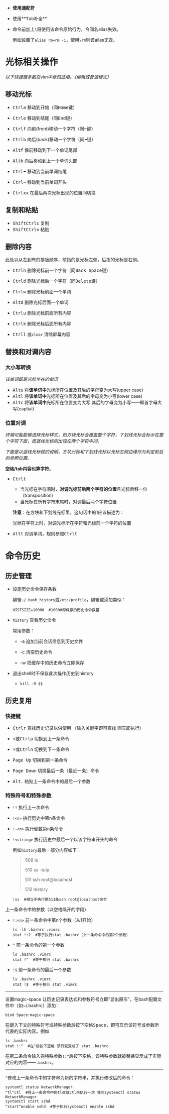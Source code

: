 - **使用通配符**

- 使用**<kbd>Tab</kbd>补全**

- 命令前加上`\`将使用该命令原始行为，令同名alias失效。

  例如设置了`alias rm=rm -i`，使用`\rm`则该alias无效。

# 光标相关操作

*以下快捷键多数在vim中依然适用。（编辑或普通模式）* 

## 移动光标

- <kbd>Ctrl</kbd><kbd>a</kbd>  移动到开始（同<kbd>Home</kbd>键）
- <kbd>Ctrl</kbd><kbd>e</kbd>  移动到结尾（同<kbd>End</kbd>键）



- <kbd>Ctrl</kbd><kbd>f</kbd>  向前(front)移动一个字符（同<kbd>➡</kbd>键）
- <kbd>Ctrl</kbd><kbd>b</kbd>  向后(back)移动一个字符（同<kbd>⬅</kbd>键）



- <kbd>Alt</kbd><kbd>f</kbd>  像前移动到下一个单词尾部
- <kbd>Alt</kbd><kbd>b</kbd>  向后移动到上一个单词头部



- <kbd>Ctrl</kbd><kbd>⬅</kbd>  移动到当前单词结尾
- <kbd>Ctrl</kbd><kbd>➡</kbd>  移动到当前单词开头



- <kbd>Ctrl</kbd><kbd>xx</kbd>  在最后两次光标出现的位置间切换

## 复制和粘贴

- <kbd>Shift</kbd><kbd>Ctrl</kbd><kbd>c</kbd>  复制
- <kbd>Shift</kbd><kbd>Ctrl</kbd><kbd>v</kbd>  粘贴

## 删除内容

此处以从左到有的排版顺序，前指的是光标左侧，后指的光标是右侧。

- <kbd>Ctrl</kbd><kbd>h</kbd>  删除光标前一个字符（同<kbd>Back Space</kbd>键）
- <kbd>Ctrl</kbd><kbd>d</kbd>  删除光标后一个字符（同<kbd>Delete</kbd>键）



- <kbd>Ctrl</kbd><kbd>w</kbd>  删除光标前面一个单词
- <kbd>Alt</kbd><kbd>d</kbd>  删除光标后面一个单词



- <kbd>Ctrl</kbd><kbd>u</kbd> 删除光标前面所有内容
- <kbd>Ctrl</kbd><kbd>k</kbd> 删除光标后面所有内容



- <kbd>Ctrl</kbd><kbd>l</kbd> 或`clear`  清除屏幕内容

## 替换和对调内容

### 大小写转换

*该单词即是光标坐在的单词*

- <kbd>Alt</kbd><kbd>u</kbd>  将**该单词中**光标所在位置及其后的字母变为大写(upper case)
- <kbd>Alt</kbd><kbd>l</kbd>  将**该单词中**光标所在位置及其后的字母变为小写(lower case)
- <kbd>Alt</kbd><kbd>c</kbd>  将**该单词中**光标所在位置变为大写 其后的字母变为小写——即首字母大写(captial)

### 位置对调

*终端可能能够选择光标样式，如方块光标会覆盖整个字符，下划线光标会标示在整个字符下面，而竖线光标则出现在两个字符中间。*

*下面是以竖线光标做的说明，方块光标和下划线光标以光标左侧边缘作为判定前后的参照位置。*

**空格/tab内容也算字符**。

- <kbd>Ctrl</kbd><kbd>t</kbd>

  - 当光标在字符间时，**对调光标前后两个字符的位置**且光标后移一位（transposition)
  - 当光标在所有字符末尾时，对调最后两个字符位置

  **注意**：在方块和下划线光标里，这句话中的1应该描述为：

  光标在字符上时，对调光标所在字符和光标前一个字符的位置

- <kbd>Alt</kbd><kbd>t</kbd>  对调单词，规则参照<kbd>Ctrl</kbd><kbd>t</kbd>

# 命令历史

## 历史管理

- 设定历史命令保存条数

  编辑`~/.bash_history`或`/etc/profile`，编辑或添加类似：

  ```shell
  HISTSIZE=10000  #10000即保存的历史命令数量
  ```

- `history`  查看历史命令

  常用参数：
  - -a  追加当前会话信息到历史文件

  - -c  清空历史命令

  - -w  把缓存中的历史命令立即保存

- 退出shell时不保存此次操作历史到history

  - `kill -9 $$`


## 历史复用

### 快捷键

- <kbd>Ctrl</kbd><kbd>r</kbd>  查找历史记录以供使用 （输入关键字即可查找 回车即执行）



- <kbd>⬆</kbd>或<kbd>Ctrl</kbd><kbd>p</kbd>  切换到上一条命令
- <kbd>⬇</kbd>或<kbd>Ctrl</kbd><kbd>n</kbd>  切换到下一条命令



- <kbd>Page Up</kbd>  切换到第一条命令
- <kbd>Page Down</kbd>  切换最后一条（最近一条）命令



- <kbd>Alt</kbd><kbd>.</kbd>  粘贴上一条命令中的最后一个参数

### 特殊符号和特殊参数

- `!!`  执行上一次命令

- `!<n>`  执行历史中第n条命令

- `!-<n>`  执行倒数第n条命令

- `!<string>`  执行历史中最后一个以该字符串开头的命令

  例如`history`最后一部分内容如下：

  > 509  ls
  >
  > 510  ss -tulp
  >
  > 511  ssh root@localhost
  >
  > 512  history 

  ```shell
  !ss  #相当于执行第511条ssh root@localhost命令
  ```



上一条命令中的参数（以空格隔开的字段）

- `!:<n>`  前一条命令中第n个参数（从1开始）

  ```shell
  ls -lh .bashrc .vimrc
  stat !:2  #等于执行stat .bashrc（上一条命令中的第2个参数）
  ```

- `^`  前一条命令的第一个参数

  ```shell
  ls .bashrc .vimrc
  stat !^  #等于执行 stat .bashrc
  ```

- `!$`  前一条命令的最后一个参数

  ```shell
  ls .bashrc .vimrc
  stat !$  #等于执行 stat .vimrc
  ```

---

设置magic-space 让历史记录表达式和参数符号立即“显出原形”，在bash配置文件中（如~/.bashrc）添加：

```shell
bind Space:magic-space
```

在键入下文的特殊符号或特殊参数后按下空格<kbd>Space</kbd>，即可显示该符号或参数所代表的实际内容。例如

```shell
ls .bashrc
stat !:^  #在^后按下空格 该行就变成了 stat .bashrc
```

在第二条命令输入完特殊参数`!:^`后按下空格，该特殊参数就被替换显示成了实际对应的内容——`.bashrc`。

---

`^`修改上一条命令中的字符串为新的字符串，并执行修改后的命令：

```shell
systemtl status NetworkManager
^tl^ctl  #将上一条命令中的tl改成ctl再执行一次 等同systemctl status NetworkManager
systemctl start sshd
^start^enable sshd  #等于执行systemctl enable sshd
```

